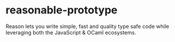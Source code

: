# reasonable-prototype
Reason lets you write simple, fast and quality type safe code while leveraging both the JavaScript &amp; OCaml ecosystems.
